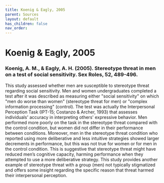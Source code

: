 ```yaml
---
title: Koenig & Eagly, 2005
parent: Sources
layout: default
has_children: false
nav_order: 
---
```


# Koenig & Eagly, 2005

### Koenig, A. M., & Eagly, A. H. (2005). Stereotype threat in men on a test of social sensitivity. Sex Roles, 52, 489-496.

This study assessed whether men are susceptible to stereotype threat regarding social sensitivity. Men and women undergraduates completed a test after it was described as measuring either "social sensitivity" on which "men do worse than women" (stereotype threat for men) or "complex information processing" (control). The test was actually the Interpersonal Perception Task (IPT-15; Costanzo & Archer, 1993) that assesses individuals' accuracy in interpreting others' expressive behavior. Men performed more poorly on the task in the stereotype threat compared with the control condition, but women did not differ in their performance between conditions. Moreover, men in the stereotype threat condition who reported using more deliberative and less intuitive strategies showed larger decrements in performance, but this was not true for women or for men in the control condition. This is suggestive that stereotype threat might have reduced men’s cognitive capacity, harming performance when they attempted to use a more deliberative strategy. This study provides another example of stereotype threat with a group (men) not typically stigmatized and offers some insight regarding the specific reason that threat harmed their interpersonal perception.
